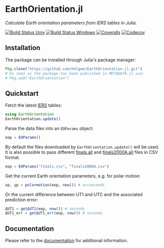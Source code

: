 # EarthOrientation.jl

*Calculate Earth orientation parameters from IERS tables in Julia.*

[![Build Status Unix][travis-image]][travis-link] [![Build Status Windows][av-image]][av-link] [![Coveralls][coveralls-image]][coveralls-link] [![Codecov][codecov-image]][codecov-link]

## Installation

The package can be installed through Julia's package manager:

```julia
Pkg.clone("https://github.com/helgee/EarthOrientation.jl.git")
# As soon as the package has been published in METADATA.jl use:
# Pkg.add("EarthOrientation")
```

## Quickstart

Fetch the latest [IERS][iers-link] tables:

```julia
using EarthOrientation
EarthOrientation.update()
```

Parse the data files into an `EOParams` object:

```julia
eop = EOParams()
```

By default the files downloaded by `EarthOrientation.update()` will be used.
It is also possible to pass different [finals.all][finals-link] and
[finals2000A.all][2000A-link] files in CSV format.

```julia
eop = EOParams("finals.csv", "finals2000A.csv")
```

Get the current Earth orientation parameters, e.g. for polar motion:

```julia
xp, yp = polarmotion(eop, now()) # arcseconds
```

Or the current difference between UT1 and UTC and the associated prediction error:

```julia
ΔUT1 = getΔUT1(eop, now()) # seconds
ΔUT1_err = getΔUT1_err(eop, now()) # seconds
```

## Documentation

Please refer to the [documentation](https://helgee.github.io/EarthOrientation.jl/latest) for additional
information.

[travis-image]: https://travis-ci.org/JuliaAstro/EarthOrientation.jl.svg?branch=master
[travis-link]: https://travis-ci.org/JuliaAstro/EarthOrientation.jl
[av-image]: https://ci.appveyor.com/api/projects/status/y66wet5aa819vxwu?svg=true
[av-link]: https://ci.appveyor.com/project/helgee/earthorientation-jl
[coveralls-image]: https://coveralls.io/repos/github/JuliaAstro/EarthOrientation.jl/badge.svg?branch=master
[coveralls-link]: https://coveralls.io/github/JuliaAstro/EarthOrientation.jl?branch=master
[codecov-image]: http://codecov.io/github/JuliaAstro/EarthOrientation.jl/coverage.svg?branch=master
[codecov-link]: http://codecov.io/github/JuliaAstro/EarthOrientation.jl?branch=master
[iers-link]: https://www.iers.org/IERS/EN/DataProducts/EarthOrientationData/eop.html
[finals-link]: https://datacenter.iers.org/eop/-/somos/5Rgv/getMeta/7/finals.all
[2000A-link]: https://datacenter.iers.org/eop/-/somos/5Rgv/getMeta/9/finals2000A.all

